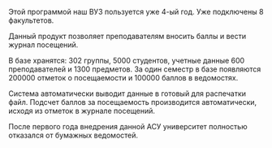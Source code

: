 
Этой программой наш ВУЗ пользуется уже 4-ый год. Уже подключены 8 факультетов.

Данный продукт позволяет преподавателям вносить баллы и вести журнал посещений.

В базе хранятся: 302 группы, 5000 студентов, учетные данные 600 преподавателей и 1300 предметов.
За один семестр в базе появляются 200000 отметок о посещаемости и 100000 баллов в ведомостях.

Система автоматически выводит данные в готовый для распечатки файл. Подсчет баллов за посещаемость производится автоматически, исходя из отметок в журнале посещений.

После первого года внедрения данной АСУ университет полностью отказался от бумажных ведомостей.